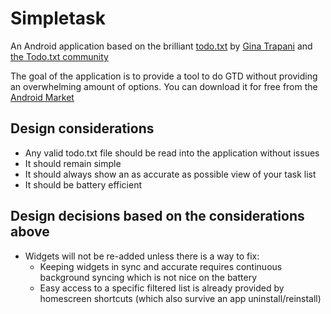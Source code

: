 # Simpletask

An Android application based on the brilliant [todo.txt](http://todotxt.com) by
[Gina Trapani](http://ginatrapani.org) and [the Todo.txt community](http://groups.yahoo.com/group/todotxt/)

The goal of the application is to provide a tool to do GTD without providing an overwhelming amount of
options.
You can download it for free from the [Android Market](https://market.android.com/details?id=nl.mpcjanssen.simpletask)

Design considerations
---------------------

*  Any valid todo.txt file should be read into the application without issues
*  It should remain simple
*  It should always show an as accurate as possible view of your task list
*  It should be battery efficient

Design decisions based on the considerations above
--------------------------------------------------

*  Widgets will not be re-added unless there is a way to fix:
    *  Keeping widgets in sync and accurate requires continuous background syncing which is not nice on the battery
    *  Easy access to a specific filtered list is already provided by homescreen shortcuts (which also survive an app uninstall/reinstall)


